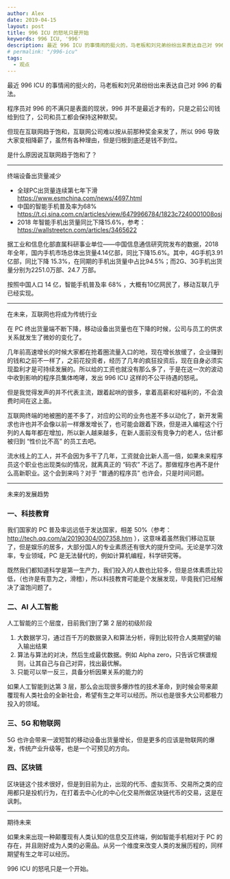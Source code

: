```yaml
---
author: Alex
date: 2019-04-15
layout: post
title: 996 ICU 的怒吼只是开始
keywords: 996 ICU, '996'
description: 最近 996 ICU 的事情闹的挺火的，马老板和刘兄弟纷纷出来表达自己对 996 的看法。
# permalink: "/996-icu"
tags:
  - 观点
---
```


最近 996 ICU 的事情闹的挺火的，马老板和刘兄弟纷纷出来表达自己对 996 的看法。

程序员对 996 的不满只是表面的现状，996 并不是最近才有的，只是之前公司钱给到位了，公司和员工都会保持这种默契。

但现在互联网趋于饱和，互联网公司难以按从前那种奖金来发了，所以 996 导致大家变相降薪了，虽然有各种理由，但是归根到底还是钱不到位。

是什么原因说互联网趋于饱和了？

--------------

终端设备出货量减少

- 全球PC出货量连续第七年下滑 https://www.esmchina.com/news/4697.html
- 中国的智能手机普及率为68% https://t.cj.sina.com.cn/articles/view/6479966784/1823c7240001008osj
- 2018 年智能手机出货量同比下降15.6%，参考： https://wallstreetcn.com/articles/3465622

据工业和信息化部直属科研事业单位——中国信息通信研究院发布的数据，2018 年全年，国内手机市场总体出货量4.14亿部，同比下降15.6%。其中，4G手机3.91亿部，同比下降 15.3%，在同期的手机出货量中占比94.5%；而2G、3G手机出货量分别为2251.0万部、24.7 万部。

按照中国人口 14 亿，智能手机普及率 68% ，大概有10亿网民了，移动互联几乎已经实现。

--------------

在未来，互联网也将成为传统行业

在 PC 终出货量端不断下降，移动设备出货量也在下降的时候，公司与员工的供求关系就发生了微妙的变化了。

几年前高速增长的时候大家都在抢着圈流量入口的地，现在增长放缓了，企业赚到的钱和之前不一样了，之前花投资者，经历了几年的疯狂投资后，现在自身必须实现盈利才是可持续发展的。所以给的工资也就没有那么多了，于是在这一次的波动中收到影响的程序员集体咆哮，发出 996 ICU 这样的不公平待遇的怒吼。

但是我觉得发声的并不代表主流，跟着起哄的很多，拿着高薪和好福利的，不会浪费时间在这上面。

互联网终端的地被圈的差不多了，对应的公司的业务也差不多以动化了，新开发需求也许也并不会像以前一样爆发增长了，也可能会跟着下跌，但是进入编程这个行列的人每年都在增加，所以新人越来越多，在新人面前没有竞争力的老人，估计都被归到 “性价比不高” 的员工去吧。

流水线上的工人，并不会因为多干了几年，工资就会比新人高一倍，如果未来程序员这个职业也出现类似的情况，就离真正的 “码农” 不远了。那做程序也再不是什么高新职业。这个会到来吗？对于 “普通的程序员” 也许会，只是时间问题。

--------------

未来的发展趋势

### 一、科技教育

我们国家的 PC 普及率远远低于发达国家，相差 50%（参考：http://tech.qq.com/a/20190304/007358.htm ），这意味着虽然我们移动互联了，但是娱乐的居多，大部分国人的专业素质还有很大的提升空间。无论是学习效率，专业领域，PC 是无法替代的，例如计算机编程，科学研究等。

既然我们都知道科学是第一生产力，我们投入的人数也比较多，但是总体素质比较低，（也许是有意为之，滑稽），所以科技教育可能是个发展发现，毕竟我们已经解决了温饱问题了。

### 二、AI 人工智能

人工智能的三个层度，目前我们到了第 2 层的初级阶段

1. 大数据学习，通过百千万的数据录入和算法分析，得到比较符合人类期望的输入输出结果
2. 算法与算法的对决，然后生成最优数据。例如 Alpha zero，只告诉它棋谱规则，让其自己与自己对弈，找出最优解。
3. 只能可以举一反三，具备分析因果关系的能力的

如果人工智能到达第 3 层，那么会出现很多爆炸性的技术革命，到时候会带来颠覆现有人类社会的全新社会，希望有生之年可以经历。所以也是很多大公司都极力投入的领域。

### 三、5G 和物联网

5G 也许会带来一波短暂的移动设备出货量增长，但是更多的应该是物联网的爆发，传统产业升级等，也是一个可预见的方向。

### 四、区块链

区块链这个技术很好，但是到目前为止，出现的代币、虚拟货币、交易所之类的应用都只是投机行为，在打着去中心化的中心化交易所做区块链代币的交易，这是在讽刺。

--------------

期待未来

如果未来出现一种颠覆现有人类认知的信息交互终端，例如智能手机相对于 PC 的存在，并且刚好成为人类的必需品。从另一个维度来改变人类的发展历程的，同样期望有生之年可以经历。

996 ICU 的怒吼只是一个开始。
